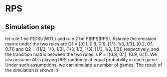 # RPS

## Simulation step 
let rule 1 be P(DSU|WTL) and rule 2 be P(RPS|RPS). Assume the emission matrix under the two rules are
Q1 = [[0.1, 0.8, 0.1],
      [1/3, 1/3, 1/3],
      [0.2, 0.1, 0.7]]
and Q2 = [[1/3, 1/3, 1/3],
      [1/3, 1/3, 1/3],
      [1/3, 1/3, 1/3]] 
respectively, and the transition matrix between the two rules is 
P = [[0.9, 0.1],
        [0.9, 0.1]]. We also assume AI is playing RPS randomly at equal probability in each game. Under such assumptions, we can simulate a number of games. 
The result of the simulation is shown in 
        
 
